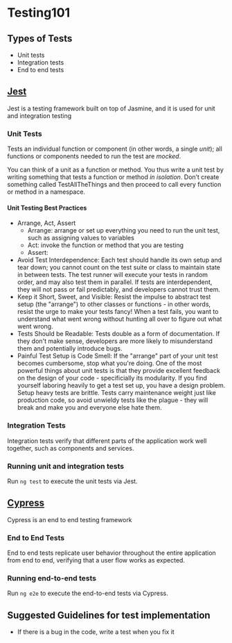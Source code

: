 # Testing101

## Types of Tests

- Unit tests
- Integration tests
- End to end tests

## [Jest](https://jestjs.io)

Jest is a testing framework built on top of Jasmine, and it is used for unit and integration testing

### Unit Tests

Tests an individual function or component (in other words, a single _unit_); all functions or components needed to run the test are _mocked_.

You can think of a unit as a function or method. You thus write a unit test by writing something that tests a function or method _in isolation_. Don’t create something called TestAllTheThings and then proceed to call every function or method in a namespace.

#### Unit Testing Best Practices

- Arrange, Act, Assert
  - Arrange: arrange or set up everything you need to run the unit test, such as assigning values to variables
  - Act: invoke the function or method that you are testing
  - Assert:
- Avoid Test Interdependence: Each test should handle its own setup and tear down; you cannot count on the test suite or class to maintain state in between tests. The test runner will execute your tests in random order, and may also test them in parallel. If tests are interdependent, they will not pass or fail predictably, and developers cannot trust them.
- Keep it Short, Sweet, and Visible: Resist the impulse to abstract test setup (the "arrange") to other classes or functions - in other words, resist the urge to make your tests fancy! When a test fails, you want to understand what went wrong without hunting all over to figure out what went wrong.
- Tests Should be Readable: Tests double as a form of documentation. If they don't make sense, developers are more likely to misunderstand them and potentially introduce bugs.
- Painful Test Setup is Code Smell: If the "arrange" part of your unit test becomes cumbersome, stop what you're doing. One of the most powerful things about unit tests is that they provide excellent feedback on the design of your code - specificially its modularity. If you find yourself laboring heavily to get a test set up, you have a design problem. Setup heavy tests are brittle. Tests carry maintenance weight just like production code, so avoid unwieldy tests like the plague - they will break and make you and everyone else hate them.

### Integration Tests

Integration tests verify that different parts of the application work well together, such as components and services.

### Running unit and integration tests

Run `ng test` to execute the unit tests via Jest.

## [Cypress](https://docs.cypress.io)

Cypress is an end to end testing framework

### End to End Tests

End to end tests replicate user behavior throughout the entire application from end to end, verifying that a user flow works as expected.

### Running end-to-end tests

Run `ng e2e` to execute the end-to-end tests via Cypress.

## Suggested Guidelines for test implementation

- If there is a bug in the code, write a test when you fix it
